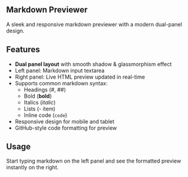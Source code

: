 ## Markdown Previewer
A sleek and responsive markdown previewer with a modern dual-panel design.

## Features
- **Dual panel layout** with smooth shadow & glassmorphism effect  
- Left panel: Markdown input textarea  
- Right panel: Live HTML preview updated in real-time  
- Supports common markdown syntax:  
  - Headings (#, ##)  
  - Bold (**bold**)  
  - Italics (*italic*)  
  - Lists (- item)  
  - Inline code (`code`)
- Responsive design for mobile and tablet
- GitHub-style code formatting for preview
## Usage
Start typing markdown on the left panel and see the formatted preview instantly on the right.
